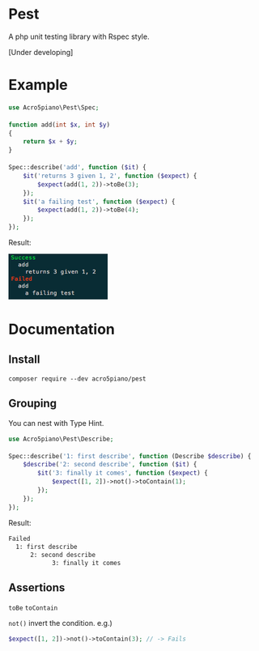 # Pest

A php unit testing library with Rspec style.

[Under developing]

# Example

```php
use Acro5piano\Pest\Spec;

function add(int $x, int $y)
{
    return $x + $y;
}

Spec::describe('add', function ($it) {
    $it('returns 3 given 1, 2', function ($expect) {
        $expect(add(1, 2))->toBe(3);
    });
    $it('a failing test', function ($expect) {
        $expect(add(1, 2))->toBe(4);
    });
});
```

Result:

![image](https://github.com/acro5piano/pest/blob/master/screenshot.png)

# Documentation

## Install

```
composer require --dev acro5piano/pest
```

## Grouping

You can nest with Type Hint.

```php
use Acro5piano\Pest\Describe;

Spec::describe('1: first describe', function (Describe $describe) {
    $describe('2: second describe', function ($it) {
        $it('3: finally it comes', function ($expect) {
            $expect([1, 2])->not()->toContain(1);
        });
    });
});
```

Result:

```
Failed
  1: first describe
      2: second describe
            3: finally it comes
```

## Assertions

`toBe`
`toContain`

`not()` invert the condition. e.g.)

```php
$expect([1, 2])->not()->toContain(3); // -> Fails
```
